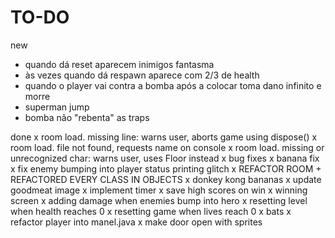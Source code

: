 # TO-DO

new
- quando dá reset aparecem inimigos fantasma
- às vezes quando dá respawn aparece com 2/3 de health
- quando o player vai contra a bomba após a colocar toma dano infinito e morre
- superman jump
- bomba não "rebenta" as traps

done
x room load. missing line: warns user, aborts game using dispose()
x room load. file not found, requests name on console
x room load. missing or unrecognized char: warns user, uses Floor instead
x bug fixes
x banana fix
x fix enemy bumping into player status printing glitch
x REFACTOR ROOM + REFACTORED EVERY CLASS IN OBJECTS
x donkey kong bananas
x update goodmeat image
x implement timer
x save high scores on win
x winning screen
x adding damage when enemies bump into hero
x resetting level when health reaches 0
x resetting game when lives reach 0
x bats
x refactor player into manel.java
x make door open with sprites